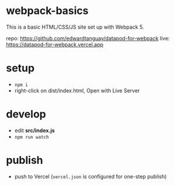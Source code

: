 # webpack-basics

This is a basic HTML/CSS/JS site set up with Webpack 5.

repo: https://github.com/edwardtanguay/datapod-for-webpack
live: https://datapod-for-webpack.vercel.app

# setup

- `npm i`
- right-click on dist/index.html, Open with Live Server

# develop

- edit **src/index.js**
- `npm run watch`

# publish

- push to Vercel (`vercel.json` is configured for one-step publish)
